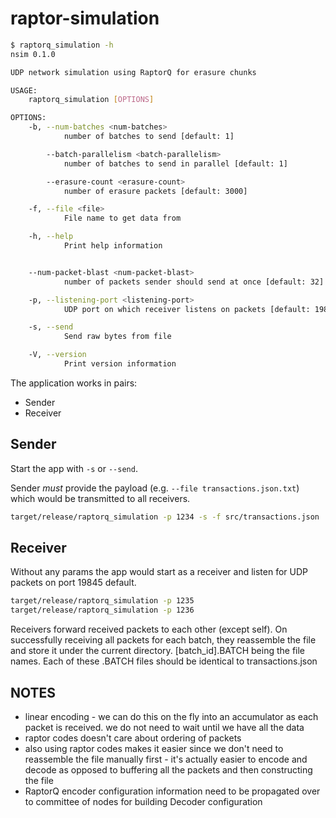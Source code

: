 # raptor-simulation

```bash
$ raptorq_simulation -h
nsim 0.1.0

UDP network simulation using RaptorQ for erasure chunks

USAGE:
    raptorq_simulation [OPTIONS]

OPTIONS:
    -b, --num-batches <num-batches>
            number of batches to send [default: 1]

        --batch-parallelism <batch-parallelism>
            number of batches to send in parallel [default: 1]

        --erasure-count <erasure-count>
            number of erasure packets [default: 3000]

    -f, --file <file>
            File name to get data from

    -h, --help
            Print help information


    --num-packet-blast <num-packet-blast>
            number of packets sender should send at once [default: 32]

    -p, --listening-port <listening-port>
            UDP port on which receiver listens on packets [default: 19845]

    -s, --send
            Send raw bytes from file

    -V, --version
            Print version information
```

The application works in pairs:
- Sender
- Receiver

## Sender

Start the app with `-s` or `--send`.

Sender _must_ provide the payload (e.g. `--file transactions.json.txt`) which would be transmitted to all receivers.

```bash
target/release/raptorq_simulation -p 1234 -s -f src/transactions.json  --num-batches 3 --batch-parallelism 2 --erasure-count 3000 --num-packet-blast 40
```

## Receiver

Without any params the app would start as a receiver and listen for UDP packets on port 19845 default.

```bash
target/release/raptorq_simulation -p 1235
target/release/raptorq_simulation -p 1236

```

Receivers forward received packets to each other (except self). 
On successfully receiving all packets for each batch, they reassemble the file and store it under the current directory. [batch_id].BATCH being the file names.
Each of these .BATCH files should be identical to transactions.json


## NOTES
* linear encoding - we can do this on the fly into an accumulator as each packet is received. we do not need to wait until we have all the data
* raptor codes doesn't care about ordering of packets
* also using raptor codes  makes it easier since we don't need to reassemble the file manually first - it's actually easier to encode and decode as opposed to buffering all the packets and then constructing the file
* RaptorQ encoder configuration information need to be propagated over to committee of nodes for building Decoder configuration

